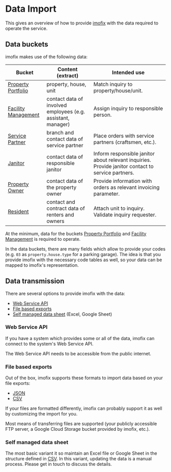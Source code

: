 # Data Import

This gives an overview of how to provide [imofix](https://imofix.io) with the data required to operate the service.

## Data buckets

imofix makes use of the following data:

| Bucket | Content (extract) | Intended use |
| --- | --- | --- |
| [Property Portfolio](data-buckets/property-portfolio.md) | property, house, unit | Match inquiry to property/house/unit. |
| [Facility Management](data-buckets/facility-management.md) | contact data of involved employees (e.g. assistant, manager) | Assign inquiry to responsible person. |
| [Service Partner](data-buckets/service-partner.md) | branch and contact data of service partner | Place orders with service partners (craftsmen, etc.). |
| [Janitor](data-buckets/janitor.md) | contact data of responsible janitor | Inform responsible janitor about relevant inquiries. Provide janitor contact to service partners. |
| [Property Owner](data-buckets/property-owner.md) | contact data of the property owner | Provide information with orders as relevant invoicing parameter. |
| [Resident](data-buckets/resident.md) | contact and contract data of renters and owners | Attach unit to inquiry. Validate inquiry requester. |

At the minimum, data for the buckets [Property Portfolio](#property-portfolio) and [Facility Management](#facility-management) is required to operate.

In the data buckets, there are many fields which allow to provide your codes
(e.g. `03` as `property.house.type` for a parking garage).
The idea is that you provide imofix with the necessary code tables as well, so your data can be mapped to imofix's representation.

## Data transmission

There are several options to provide imofix with the data:

- [Web Service API](#web-service-api)
- [File based exports](#file-based-exports)
- [Self managed data sheet](#self-managed-data-sheet) (Excel, Google Sheet)

### Web Service API

If you have a system which provides some or all of the data, imofix can connect to the system's Web Service API.

The Web Service API needs to be accessible from the public internet.

### File based exports

Out of the box, imofix supports these formats to import data based on your file exports:

- [JSON](import-formats/json/index.md)
- [CSV](import-formats/csv/index.md)

If your files are formatted differently, imofix can probably support it as well by customizing the import for you.

Most means of transferring files are supported (your publicly accessible FTP server, a Google Cloud Storage bucket provided by imofix, etc.).

### Self managed data sheet

The most basic variant it so maintain an Excel file or Google Sheet in the structure defined in [CSV](import-formats/csv/index.md).
In this variant, updating the data is a manual process. Please get in touch to discuss the details.
